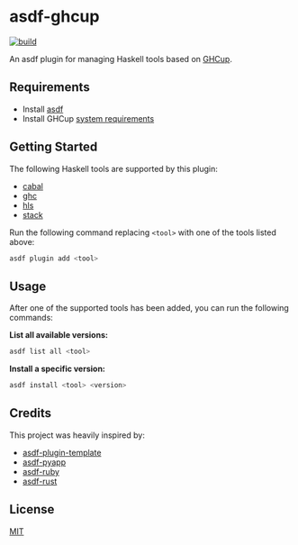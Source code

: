 # asdf-ghcup

[![build](https://github.com/sestrella/asdf-ghcup/actions/workflows/build.yml/badge.svg)](https://github.com/sestrella/asdf-ghcup/actions/workflows/build.yml)

An asdf plugin for managing Haskell tools based on
[GHCup](https://www.haskell.org/ghcup/).

## Requirements

- Install [asdf](https://github.com/asdf-vm/asdf)
- Install GHCup [system requirements](https://www.haskell.org/ghcup/install/#system-requirements)

## Getting Started

The following Haskell tools are supported by this plugin:

- [cabal](https://www.haskell.org/cabal)
- [ghc](https://www.haskell.org/ghc)
- [hls](https://github.com/haskell/haskell-language-server)
- [stack](https://docs.haskellstack.org/en/stable/)

Run the following command replacing `<tool>` with one of the tools listed
above:

```sh
asdf plugin add <tool>
```

## Usage

After one of the supported tools has been added, you can run the following
commands:

**List all available versions:**

```sh
asdf list all <tool>
```

**Install a specific version:**

```sh
asdf install <tool> <version>
```

## Credits

This project was heavily inspired by:

- [asdf-plugin-template](https://github.com/asdf-vm/asdf-plugin-template)
- [asdf-pyapp](https://github.com/amrox/asdf-pyapp)
- [asdf-ruby](https://github.com/asdf-vm/asdf-ruby)
- [asdf-rust](https://github.com/asdf-community/asdf-rust)

## License

[MIT](LICENSE)
